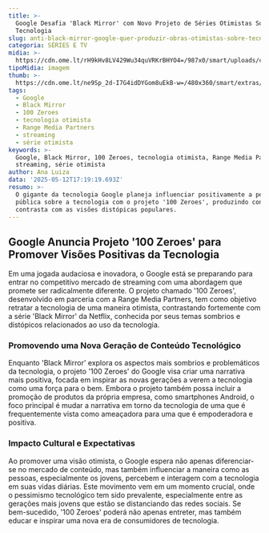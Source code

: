 ```yaml
---
title: >-
  Google Desafia 'Black Mirror' com Novo Projeto de Séries Otimistas Sobre
  Tecnologia
slug: anti-black-mirror-google-quer-produzir-obras-otimistas-sobre-tecnologia
categoria: SÉRIES E TV
midia: >-
  https://cdn.ome.lt/rH9kHv8LV429Wu34quVRKrBHYO4=/987x0/smart/uploads/conteudo/fotos/OMELETE_CAPA_-_2025-05-12T133016.199.png
tipoMidia: imagem
thumb: >-
  https://cdn.ome.lt/ne9Sp_2d-I7G4idDYGom8uEkB-w=/480x360/smart/extras/conteudos/omelete_THUMB_-_2025-05-12T133001.867.png
tags:
  - Google
  - Black Mirror
  - 100 Zeroes
  - tecnologia otimista
  - Range Media Partners
  - streaming
  - série otimista
keywords: >-
  Google, Black Mirror, 100 Zeroes, tecnologia otimista, Range Media Partners,
  streaming, série otimista
author: Ana Luiza
data: '2025-05-12T17:19:19.693Z'
resumo: >-
  O gigante da tecnologia Google planeja influenciar positivamente a percepção
  pública sobre a tecnologia com o projeto '100 Zeroes', produzindo conteúdo que
  contrasta com as visões distópicas populares.
---
```


## Google Anuncia Projeto '100 Zeroes' para Promover Visões Positivas da Tecnologia

Em uma jogada audaciosa e inovadora, o Google está se preparando para entrar no competitivo mercado de streaming com uma abordagem que promete ser radicalmente diferente. O projeto chamado '100 Zeroes', desenvolvido em parceria com a Range Media Partners, tem como objetivo retratar a tecnologia de uma maneira otimista, contrastando fortemente com a série 'Black Mirror' da Netflix, conhecida por seus temas sombrios e distópicos relacionados ao uso da tecnologia.

### Promovendo uma Nova Geração de Conteúdo Tecnológico

Enquanto 'Black Mirror' explora os aspectos mais sombrios e problemáticos da tecnologia, o projeto '100 Zeroes' do Google visa criar uma narrativa mais positiva, focada em inspirar as novas gerações a verem a tecnologia como uma força para o bem. Embora o projeto também possa incluir a promoção de produtos da própria empresa, como smartphones Android, o foco principal é mudar a narrativa em torno da tecnologia de uma que é frequentemente vista como ameaçadora para uma que é empoderadora e positiva.

### Impacto Cultural e Expectativas

Ao promover uma visão otimista, o Google espera não apenas diferenciar-se no mercado de conteúdo, mas também influenciar a maneira como as pessoas, especialmente os jovens, percebem e interagem com a tecnologia em suas vidas diárias. Este movimento vem em um momento crucial, onde o pessimismo tecnológico tem sido prevalente, especialmente entre as gerações mais jovens que estão se distanciando das redes sociais. Se bem-sucedido, '100 Zeroes' poderá não apenas entreter, mas também educar e inspirar uma nova era de consumidores de tecnologia.
